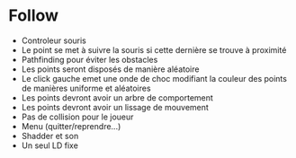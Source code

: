 # Follow
- Controleur souris
- Le point se met à suivre la souris si cette dernière se trouve à proximité
- Pathfinding pour éviter les obstacles
- Les points seront disposés de manière aléatoire
- Le click gauche emet une onde de choc modifiant la couleur des points de manières uniforme et aléatoires
- Les points devront avoir un arbre de comportement
- Les points devront avoir un lissage de mouvement
- Pas de collision pour le joueur
- Menu (quitter/reprendre...)
- Shadder et son
- Un seul LD fixe
